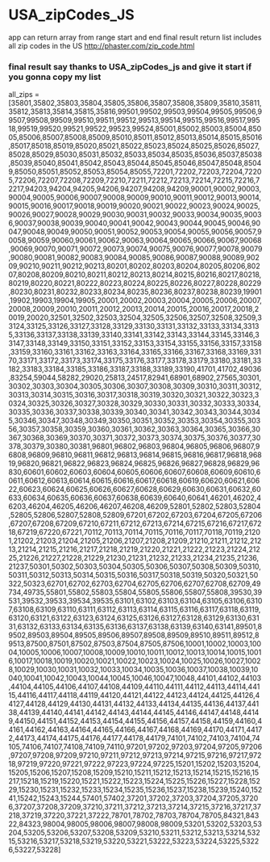 # USA_zipCodes_JS
app can return array from range start and end final result return list includes all zip codes in the US 
http://phaster.com/zip_code.html

### final result say thanks to USA_zipCodes_js and give it start if you gonna copy my list

all_zips = [35801,35802,35803,35804,35805,35806,35807,35808,35809,35810,35811,35812,35813,35814,35815,35816,99501,99502,99503,99504,99505,99506,99507,99508,99509,99510,99511,99512,99513,99514,99515,99516,99517,99518,99519,99520,99521,99522,99523,99524,85001,85002,85003,85004,85005,85006,85007,85008,85009,85010,85011,85012,85013,85014,85015,85016,85017,85018,85019,85020,85021,85022,85023,85024,85025,85026,85027,85028,85029,85030,85031,85032,85033,85034,85035,85036,85037,85038,85039,85040,85041,85042,85043,85044,85045,85046,85047,85048,85049,85050,85051,85052,85053,85054,85055,72201,72202,72203,72204,72205,72206,72207,72208,72209,72210,72211,72212,72213,72214,72215,72216,72217,94203,94204,94205,94206,94207,94208,94209,90001,90002,90003,90004,90005,90006,90007,90008,90009,90010,90011,90012,90013,90014,90015,90016,90017,90018,90019,90020,90021,90022,90023,90024,90025,90026,90027,90028,90029,90030,90031,90032,90033,90034,90035,90036,90037,90038,90039,90040,90041,90042,90043,90044,90045,90046,90047,90048,90049,90050,90051,90052,90053,90054,90055,90056,90057,90058,90059,90060,90061,90062,90063,90064,90065,90066,90067,90068,90069,90070,90071,90072,90073,90074,90075,90076,90077,90078,90079,90080,90081,90082,90083,90084,90085,90086,90087,90088,90089,90209,90210,90211,90212,90213,80201,80202,80203,80204,80205,80206,80207,80208,80209,80210,80211,80212,80213,80214,80215,80216,80217,80218,80219,80220,80221,80222,80223,80224,80225,80226,80227,80228,80229,80230,80231,80232,80233,80234,80235,80236,80237,80238,80239,19901,19902,19903,19904,19905,20001,20002,20003,20004,20005,20006,20007,20008,20009,20010,20011,20012,20013,20014,20015,20016,20017,20018,20019,20020,32501,32502,32503,32504,32505,32506,32507,32508,32509,33124,33125,33126,33127,33128,33129,33130,33131,33132,33133,33134,33135,33136,33137,33138,33139,33140,33141,33142,33143,33144,33145,33146,33147,33148,33149,33150,33151,33152,33153,33154,33155,33156,33157,33158,33159,33160,33161,33162,33163,33164,33165,33166,33167,33168,33169,33170,33171,33172,33173,33174,33175,33176,33177,33178,33179,33180,33181,33182,33183,33184,33185,33186,33187,33188,33189,33190,41701,41702,49036,83254,59044,58282,29020,25813,24517,82941,68901,68902,27565,30301,30302,30303,30304,30305,30306,30307,30308,30309,30310,30311,30312,30313,30314,30315,30316,30317,30318,30319,30320,30321,30322,30323,30324,30325,30326,30327,30328,30329,30330,30331,30332,30333,30334,30335,30336,30337,30338,30339,30340,30341,30342,30343,30344,30345,30346,30347,30348,30349,30350,30351,30352,30353,30354,30355,30356,30357,30358,30359,30360,30361,30362,30363,30364,30365,30366,30367,30368,30369,30370,30371,30372,30373,30374,30375,30376,30377,30378,30379,30380,30381,96801,96802,96803,96804,96805,96806,96807,96808,96809,96810,96811,96812,96813,96814,96815,96816,96817,96818,96819,96820,96821,96822,96823,96824,96825,96826,96827,96828,96829,96830,60601,60602,60603,60604,60605,60606,60607,60608,60609,60610,60611,60612,60613,60614,60615,60616,60617,60618,60619,60620,60621,60622,60623,60624,60625,60626,60627,60628,60629,60630,60631,60632,60633,60634,60635,60636,60637,60638,60639,60640,60641,46201,46202,46203,46204,46205,46206,46207,46208,46209,52801,52802,52803,52804,52805,52806,52807,52808,52809,67201,67202,67203,67204,67205,67206,67207,67208,67209,67210,67211,67212,67213,67214,67215,67216,67217,67218,67219,67220,67221,70112,70113,70114,70115,70116,70117,70118,70119,21201,21202,21203,21204,21205,21206,21207,21208,21209,21210,21211,21212,21213,21214,21215,21216,21217,21218,21219,21220,21221,21222,21223,21224,21225,21226,21227,21228,21229,21230,21231,21232,21233,21234,21235,21236,21237,50301,50302,50303,50304,50305,50306,50307,50308,50309,50310,50311,50312,50313,50314,50315,50316,50317,50318,50319,50320,50321,50322,50323,62701,62702,62703,62704,62705,62706,62707,62708,62709,49734,49735,55801,55802,55803,55804,55805,55806,55807,55808,39530,39531,39532,39533,39534,39535,63101,63102,63103,63104,63105,63106,63107,63108,63109,63110,63111,63112,63113,63114,63115,63116,63117,63118,63119,63120,63121,63122,63123,63124,63125,63126,63127,63128,63129,63130,63131,63132,63133,63134,63135,63136,63137,63138,63139,63140,63141,89501,89502,89503,89504,89505,89506,89507,89508,89509,89510,89511,89512,89513,87500,87501,87502,87503,87504,87505,87506,10001,10002,10003,10004,10005,10006,10007,10008,10009,10010,10011,10012,10013,10014,10015,10016,10017,10018,10019,10020,10021,10022,10023,10024,10025,10026,10027,10028,10029,10030,10031,10032,10033,10034,10035,10036,10037,10038,10039,10040,10041,10042,10043,10044,10045,10046,10047,10048,44101,44102,44103,44104,44105,44106,44107,44108,44109,44110,44111,44112,44113,44114,44115,44116,44117,44118,44119,44120,44121,44122,44123,44124,44125,44126,44127,44128,44129,44130,44131,44132,44133,44134,44135,44136,44137,44138,44139,44140,44141,44142,44143,44144,44145,44146,44147,44148,44149,44150,44151,44152,44153,44154,44155,44156,44157,44158,44159,44160,44161,44162,44163,44164,44165,44166,44167,44168,44169,44170,44171,44172,44173,44174,44175,44176,44177,44178,44179,74101,74102,74103,74104,74105,74106,74107,74108,74109,74110,97201,97202,97203,97204,97205,97206,97207,97208,97209,97210,97211,97212,97213,97214,97215,97216,97217,97218,97219,97220,97221,97222,97223,97224,97225,15201,15202,15203,15204,15205,15206,15207,15208,15209,15210,15211,15212,15213,15214,15215,15216,15217,15218,15219,15220,15221,15222,15223,15224,15225,15226,15227,15228,15229,15230,15231,15232,15233,15234,15235,15236,15237,15238,15239,15240,15241,15242,15243,15244,57401,57402,37201,37202,37203,37204,37205,37206,37207,37208,37209,37210,37211,37212,37213,37214,37215,37216,37217,37218,37219,37220,37221,37222,78701,78702,78703,78704,78705,84321,84322,84323,98004,98005,98006,98007,98008,98009,53201,53202,53203,53204,53205,53206,53207,53208,53209,53210,53211,53212,53213,53214,53215,53216,53217,53218,53219,53220,53221,53222,53223,53224,53225,53226,53227,53228]
